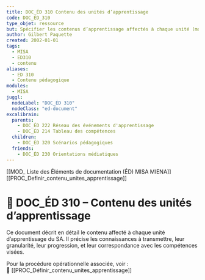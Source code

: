 ```yaml
---
title: DOC_ÉD 310 Contenu des unités d’apprentissage
code: DOC_ÉD_310
type_objet: ressource
but: Spécifier les contenus d’apprentissage affectés à chaque unité (module, leçon, séquence), en cohérence avec les compétences visées et les événements d’apprentissage prévus.
author: Gilbert Paquette
created: 2002-01-01
tags:
  - MISA
  - ED310
  - contenu
aliases:
  - ED 310
  - Contenu pédagogique
modules:
  - MISA
juggl:
  nodeLabel: "DOC_ÉD 310"
  nodeClass: "ed-document"
excalibrain:
  parents:
    - DOC_ÉD 222 Réseau des événements d'apprentissage
    - DOC_ÉD 214 Tableau des compétences
  children:
    - DOC_ÉD 320 Scénarios pédagogiques
  friends:
    - DOC_ÉD 230 Orientations médiatiques
---
```

[[MOD_ Liste des Éléments de documentation (ÉD) MISA MIENA]] 
[[PROC_Definir_contenu_unites_apprentissage]] 
# 📘 DOC_ÉD 310 – Contenu des unités d’apprentissage

Ce document décrit en détail le contenu affecté à chaque unité d’apprentissage du SA. Il précise les connaissances à transmettre, leur granularité, leur progression, et leur correspondance avec les compétences visées.

Pour la procédure opérationnelle associée, voir :  
🔗 [[PROC_Définir_contenu_unites_apprentissage]]
